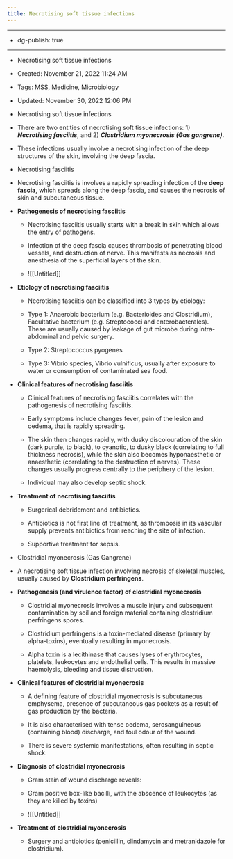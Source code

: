 ```yaml
---
title: Necrotising soft tissue infections
---
```


- --

- dg-publish: true

- --

- Necrotising soft tissue infections

- Created: November 21, 2022 11:24 AM

- Tags: MSS, Medicine, Microbiology

- Updated: November 30, 2022 12:06 PM

- Necrotising soft tissue infections

- There are two entities of necrotising soft tissue infections: 1) *********************Necrotising fasciitis*********************, and 2) *************************************Clostridium myonecrosis (Gas gangrene).*************************************

- These infections usually involve a necrotising infection of the deep structures of the skin, involving the deep fascia.

- Necrotising fasciitis

- Necrotising fasciitis is involves a rapidly spreading infection of the ******deep fascia******, which spreads along the deep fascia, and causes the necrosis of skin and subcutaneous tissue.

- **************************************************************************Pathogenesis of necrotising fasciitis**************************************************************************
	 - Necrotising fasciitis usually starts with a break in skin which allows the entry of pathogens.

	 - Infection of the deep fascia causes thrombosis of penetrating blood vessels, and destruction of nerve. This manifests as necrosis and anesthesia of the superficial layers of the skin.

	 - ![[Untitled]]

- ******************************************************************Etiology of necrotising fasciitis******************************************************************
	 - Necrotising fasciitis can be classified into 3 types by etiology:

	 - Type 1: Anaerobic bacterium (e.g. Bacterioides and Clostridium), Facultative bacterium (e.g. Streptococci and enterobacterales). These are usually caused by leakage of gut microbe during intra-abdominal and pelvic surgery.

	 - Type 2: Streptococcus pyogenes

	 - Type 3: Vibrio species, Vibrio vulnificus, usually after exposure to water or consumption of contaminated sea food.

- **********************************************************************************Clinical features of necrotising fasciitis**********************************************************************************
	 - Clinical features of necrotising fasciitis correlates with the pathogenesis of necrotising fasciitis.

	 - Early symptoms include changes fever, pain of the lesion and oedema, that is rapidly spreading.

	 - The skin then changes rapidly, with dusky discolouration of the skin (dark purple, to black), to cyanotic, to dusky black (correlating to full thickness necrosis), while the skin also becomes hyponaesthetic or anaesthetic (correlating to the destruction of nerves). These changes usually progress centrally to the periphery of the lesion.

	 - Individual may also develop septic shock.

- ********************************************************************Treatment of necrotising fasciitis********************************************************************
	 - Surgerical debridement and antibiotics.

	 - Antibiotics is not first line of treatment, as thrombosis in its vascular supply prevents antibiotics from reaching the site of infection.

	 - Supportive treatment for sepsis.

- Clostridial myonecrosis (Gas Gangrene)

- A necrotising soft tissue infection involving necrosis of skeletal muscles, usually caused by **Clostridium perfringens**.

- ******************************************************************************Pathogenesis (and virulence factor) of clostridial myonecrosis******************************************************************************
	 - Clostridial myonecrosis involves a muscle injury and subsequent contamination by soil and foreign material containing clostridium perfringens spores.

	 - Clostridium perfringens is a toxin-mediated disease (primary by alpha-toxins), eventually resulting in myonecrosis.

	 - Alpha toxin is a lecithinase that causes lyses of erythrocytes, platelets, leukocytes and endothelial cells. This results in massive haemolysis, bleeding and tissue distruction.

- ****************************************************************************************Clinical features of clostridial myonecrosis****************************************************************************************
	 - A defining feature of clostridial myonecrosis is subcutaneous emphysema, presence of subcutaneous gas pockets as a result of gas production by the bacteria.

	 - It is also characterised with tense oedema, serosanguineous (containing blood) discharge, and foul odour of the wound.

	 - There is severe systemic manifestations, often resulting in septic shock.

- ****************Diagnosis of clostridial myonecrosis****************
	 - Gram stain of wound discharge reveals:

	 - Gram positive box-like bacilli, with the abscence of leukocytes (as they are killed by toxins)

	 - ![[Untitled]]

- ************************************************************************Treatment of clostridial myonecrosis************************************************************************
	 - Surgery and antibiotics (penicillin, clindamycin and metranidazole for clostridium).

